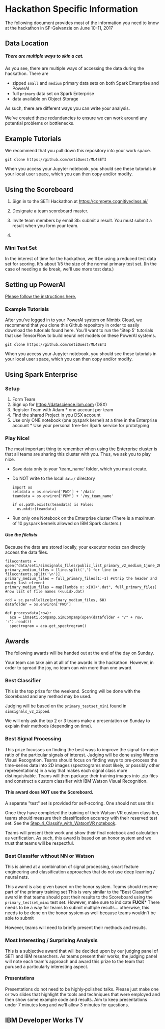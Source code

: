 # Hackathon Specific Information

The following document provides most of the information you need to know at the hackathon in SF-Galvanzie on June 10-11, 2017


## Data Location

##### There are multiple ways to skin a cat. 

As you see, there are multiple ways of accessing the data during the hackathon. There are

  * zipped `small` and `medium` primary data sets on both Spark Enterprise and PowerAI
  * full `primary` data set on Spark Enterprise
  * data available on Object Storage


As such, there are different ways you can write your analysis.

We've created these redundancies to ensure we can work around any potential problems or bottlenecks. 


## Example Tutorials

We recommend that you pull down this repository into your work space. 

```
git clone https://github.com/setiQuest/ML4SETI
```

When you access your Jupyter notebook, you should see these tutorials in your local user space, which you can then copy and/or modify. 

## Using the Scoreboard

1. Sign in to the SETI Hackathon at https://compete.cognitiveclass.ai/
2. Designate a team scoreboard master.
3. Invite team members by email
3b: submit a result. You must submit a result when you form your team. 

4.  


### Mini Test Set

In the interest of time for the hackathon, we'll be using a reduced test data set for scoring. It's about 1/5 the size of the normal primary test set. (In the case of needing a tie break, we'll use more test data.)


## Setting up PowerAI

[Please follow the instructions here.](https://ibm.box.com/v/setipowerai)

### Example Tutorials

After you've logged in to your PowerAI system on Nimbix Cloud, we recommend that you clone this Github repository in order to easily download the tutorials found here. You'll want to run the 'Step 5' tutorials that use TensorFlow to build neural net models on these PowerAI systems. 

```
git clone https://github.com/setiQuest/ML4SETI
```

When you access your Jupyter notebook, you should see these tutorials in your local user space, which you can then copy and/or modify. 

## Using Spark Enterprise


### Setup

  1. Form Team
  2. Sign up for https://datascience.ibm.com (DSX)
  3. Register Team with Adam
    * one account per team
  4. Find the shared Project in you DSX account
  5. Use only ONE notebook (one pyspark kernel) at a time in the Enterprise account
    * Use your personal free-tier Spark service for prototyping

### Play Nice!

The most important thing to remember when using the Enterprise cluster is that all teams are sharing this cluster with you. Thus, we ask you to play nice.

  * Save data only to your 'team_name' folder, which you must create.
  * Do NOT write to the local `data/` directory

    ```
    import os
    setidata = os.environ['PWD'] + '/data'
    teamdata = os.environ['PDW'] + '/my_team_name'

    if os.path.exists(teamdata) is False:
      os.mkdir(teamdata)
    ```
  * Run only one Notebook on the Enterprise cluster (There is a maximum of 10 pyspark kernels allowed on IBM Spark clusters.)


##### Use the filelists

Because the data are stored locally, your executor nodes can directly access the data files.  

```
filecontents = open("data/seti/simsignals_files/public_list_primary_v2_medium_1june_2017.csv").read()
primary_medium_files = [line.split(',') for line in filecontents.split('\n')]
primary_medium_files = full_primary_files[1:-1] #strip the header and empty last element
primary_medium_files = map(lambda x: x[0]+".dat", full_primary_files)  #now list of file names (<uuid>.dat)

rdd = sc.parallelize(primary_medium_files, 60)
datafolder = os.environ['PWD']

def processdata(row):
  aca = ibmseti.compamp.SimCompamp(open(datafolder + "/" + row, 'r').read())
  spectrogram = aca.get_spectrogram()

```

## Awards

The following awards will be handed out at the end of the day on Sunday. 

Your team can take aim at all of the awards in the hackathon. However, in order to spread the joy, no team can win more than one award. 

### Best Classifier

This is the top prize for the weekend. Scoring will be done with the Scoreboard and any method may be used. 

Judging will be based on the `primary_testset_mini` found in `simsignals_v2_zipped`.

We will only ask the top 2 or 3 teams make a presentation on Sunday to explain their methods (depending on time).

### Best Signal Processing

This prize focusses on finding the best ways to improve the signal-to-noise ratio of the particular signals of interest. Judging will be done using Watons Visual Recogntion. Teams should focus on finding ways to pre-process the
time-series data into 2D images (spectrograms most likely, or possibly other representations) in a way that makes each signal class more distinguishable.  Teams will then package their training images into .zip files and construct a custom classifier with IBM Watson Visual Recognition. 

#### This award does NOT use the Scoreboard. 

A separate "test" set is provided for self-scoring. One should not use this 

Once they have completed the training of their Watson VR custom classifier, teams should measure their classification accuracy with their reserved test set. See the [Step_4_Classify_with_WatsonVR notebook](../tutorials/Step_4_Classify_with_WatsonVR.ipynb).

Teams will present their work and show their final notebook and calculation as verification. As such, this award is based on an honor system and we trust that teams will be respectful. 


### Best Classifer without NN or Watson

This is aimed at a combination of signal processing,  smart feature engineering and classification approaches that do not use deep learning / neural nets. 

This award is also given based on the honor system. Teams should reserve part of the primary training set
This is very similar to the "Best Classifer" award in that teams should post their results to the Scoreboard using the `primary_testset_mini` test set. However, make sure to indicate **FUCK*** There needs to be a way for teams to submit multiple results... otherwise, this needs to be done on the honor system as well because teams wouldn't be able to submit   

However, teams will need to briefly present their methods and results. 

### Most Interesting / Surprising Analysis

This is a subjective award that will be decided upon by our judging panel of SETI and IBM researchers. As teams present their works, the judging panel will note each team's approach and award this prize to the team that purused a particularly interesting aspect. 

#### Presentations

Presentations do not need to be highly-polished talks. Please just make one or two slides that highlight the tools and techniques that were employed and then show some example code and results. Aim to keep presentations under 7 minutes long and we'll allow 3 minutes for questions. 

## IBM Developer Works TV




